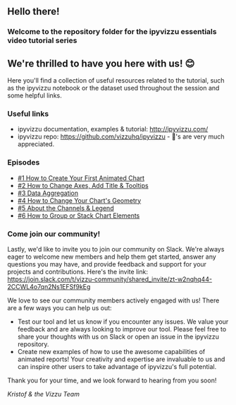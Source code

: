 ## Hello there!
### Welcome to the repository folder for the ipyvizzu essentials video tutorial series
## We're thrilled to have you here with us! :blush:

Here you'll find a collection of useful resources related to the tutorial, such as the ipyvizzu notebook or the dataset used throughout the session and some helpful links.

### Useful links
- ipyvizzu documentation, examples & tutorial: http://ipyvizzu.com/ 
- ipyvizzu repo: https://github.com/vizzuhq/ipyvizzu - :star2:'s are very much appreciated.

### Episodes
- [#1 How to Create Your First Animated Chart](https://www.youtube.com/watch?v=XTixF1cVBWg&list=PL85VZJGOfn16HMfBPIiDsqd18tIt3Whte&index=1&t=2s)
- [#2 How to Change Axes, Add Title & Tooltips](https://youtu.be/LuubVt0-2p4)
- [#3 Data Aggregation](https://youtu.be/BUk6DosJwgA)
- [#4 How to Change Your Chart's Geometry](https://youtu.be/W3mnXcSPpDs)
- [#5 About the Channels & Legend](https://youtu.be/VKd-QWboVwM?si=9RjsbE8lNdH1dbLE)
- [#6 How to Group or Stack Chart Elements](https://youtu.be/cJiwZVndZOg?si=ibchoADv4alFcGvt)

### Come join our community!
Lastly, we'd like to invite you to join our community on Slack. We're always eager to welcome new members and help them get started, answer any questions you may have, and provide feedback and support for your projects and contributions. Here's the invite link: https://join.slack.com/t/vizzu-community/shared_invite/zt-w2nqhq44-2CCWL4o7qn2Ns1EFSf9kEg

We love to see our community members actively engaged with us! There are a few ways you can help us out:

- Test our tool and let us know if you encounter any issues. We value your feedback and are always looking to improve our tool. Please feel free to share your thoughts with us on Slack or open an issue in the ipyvizzu repository.
- Create new examples of how to use the awesome capabilities of animated reports! Your creativity and expertise are invaluable to us and can inspire other users to take advantage of ipyvizzu's full potential.

Thank you for your time, and we look forward to hearing from you soon!

   *Kristof & the Vizzu Team*
